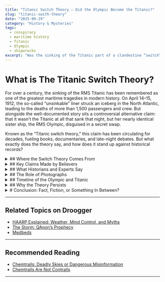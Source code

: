 ```yaml
---
title: "Titanic Switch Theory — Did the Olympic Become the Titanic?"
slug: "titanic-swith-theory"
date: "2025-09-29"
category: "History & Mysteries"
tags:
  - conspiracy
  - maritime history
  - Titanic
  - Olympic
  - shipwrecks
excerpt: "Was the sinking of the Titanic part of a clandestine “switch” plot? Unravel the claims of conspiracy, cover-up, and hidden agendas beneath one of history’s most infamous disasters."
---
```


# What is The Titanic Switch Theory?

For over a century, the sinking of the RMS Titanic has been remembered as one of the greatest maritime tragedies in modern history. On April 14–15, 1912, the so-called “unsinkable” liner struck an iceberg in the North Atlantic, leading to the deaths of more than 1,500 passengers and crew. But alongside the well-documented story sits a controversial alternative claim: that it wasn’t the Titanic at all that sank that night, but her nearly identical sister ship, the RMS Olympic, disguised in a secret swap.

Known as the “Titanic switch theory,” this claim has been circulating for decades, fueling books, documentaries, and late-night debates. But what exactly does the theory say, and how does it stand up against historical records?

<details>
<summary>## Where the Switch Theory Comes From</summary>
The origin of the switch idea lies in the uncanny similarity between the White Star Line’s Olympic-class ships. The RMS Olympic (launched 1910) and the RMS Titanic (launched 1911) were sister ships, built side by side at Harland & Wolff shipyard in Belfast. Outwardly, they were nearly identical — so much so that even experienced crew members sometimes confused early photos of the two.

Supporters of the switch theory point to one key moment: in September 1911, the Olympic collided with the Royal Navy cruiser HMS Hawke. The crash caused significant damage to the Olympic’s hull and keel, leading to costly repairs and lost revenue for White Star Line. From this point forward, some theorists argue, the groundwork for a cover-up was laid.
</details>


<details>
<summary>## Key Claims Made by Believers</summary>

Over the years, proponents of the switch have highlighted several pieces of supposed evidence.
- Insurance Motive
The Olympic, damaged in the 1911 collision, was allegedly more expensive to repair than insure. By swapping the ships and sending the damaged vessel to sea as the “Titanic,” White Star could claim insurance money on a vessel they knew was doomed.
= Photographic Differences
Believers point to small but noticeable design details between photos of the Olympic and Titanic: variations in the number of portholes, the arrangement of windows, and differences in deck fittings. They argue that the ship that sank matched Olympic’s features more closely than Titanic’s.
- Crew Testimony and Suspicion
Some accounts suggest that crew members were uneasy about the voyage, with rumors that seasoned sailors refused to serve on Titanic’s maiden crossing. The theory holds that these sailors “knew” the ship was really Olympic and feared disaster.
- Survivor Accounts
A handful of survivor testimonies mention odd discrepancies — details about the layout of corridors or fittings that didn’t quite match Titanic’s known design.
</details>

<details>
<summary>## What Historians and Experts Say</summary>

Mainstream maritime historians, however, reject the switch theory as implausible. Several lines of evidence support their view
- Shipyard and Registry Records
Harland & Wolff kept meticulous construction logs, marking every stage of Titanic’s build. These records, including hull numbers (401 for Titanic, 400 for Olympic), are still preserved. When Titanic sank, parts recovered from the wreck bore markings consistent with hull 401.
- Repair and Refitting Documentation
Many of the supposed “photographic differences” can be explained by retrofits and changes carried out during construction. Ships often underwent modifications before and after launch, making side-by-side comparisons misleading.
- Insurance Reality
While insurance was a factor in all shipping operations, experts point out that the alleged scheme would have been financially reckless. A deliberate sinking would have risked the company’s survival and exposed White Star to massive liability if uncovered.
- Survivor Consistency
The majority of survivor accounts align with Titanic’s documented layout and fittings. Inconsistencies are usually attributed to the trauma of the disaster and the passage of time.
</details>

<details>
<summary>## The Role of Photographs</summary>

Photographs form one of the most compelling visual hooks for the switch theory. Advocates highlight details such as:

- Titanic having 14 portholes on a particular deck versus Olympic’s 16.
- Differences in deck-level windows and ventilation covers.
</details>

<details>
<summary>## Timeline of the Olympic and Titanic</summary>

- October 1910: Olympic launched, begins service in 1911.
- September 1911: Olympic collides with HMS Hawke; repaired at Harland & Wolff.
- May 1911–April 1912: Titanic completed, launched, and outfitted.
- April 10, 1912: Titanic departs Southampton on her maiden voyage.
- April 14–15, 1912: Titanic strikes iceberg, sinks.

This timeline demonstrates the overlapping lives of the two ships but also shows how closely their construction and refits were documented.
</details>

<details>
<summary>## Why the Theory Persists</summary>

So why does the switch theory endure despite the evidence against it? There are several reasons:

- Similarity of the Ships: With two nearly identical liners, confusion is inevitable.
- Mistrust of Institutions: The Titanic disaster itself highlighted failures by White Star and the British Board of Trade, feeding skepticism about official accounts.
- Human Fascination with Conspiracies: From the moon landing to Roswell, alternative explanations for famous events capture the imagination. The Titanic, as a cultural touchstone, is no exception.
</details>

<details>
<summary># Conclusion: Fact, Fiction, or Something In Between?</summary>

The Titanic switch theory remains a captivating “what if” story in maritime lore. It combines real historical details — the Olympic’s collision, White Star’s financial pressures, and the two ships’ striking similarities — with speculation about motive and evidence.

While the vast majority of historians and technical experts dismiss the claim, its persistence shows how alternative narratives thrive when gaps or inconsistencies appear in official stories. For those exploring the edges of history, the theory serves less as a proven fact than as a case study in how myths, suspicions, and conspiracies take root.

Whether you see it as a fascinating puzzle, a cautionary tale about skepticism, or just a curious sidebar in Titanic history, the switch theory continues to remind us how easily history can become legend.
</details>

---

## Related Topics on Droogger

- [HAARP Explained: Weather, Mind Control, and Myths](/haarp-explained-weather-mind-control-and-myths)  
- [The Storm: QAnon’s Prophecy](/the-storm-qanon-prophecy)  
- [Medbeds](http://192.168.0.162:3000/article/medbeds-quantum-healing)  

---

## Recommended Reading

- [Chemtrails: Deadly Skies or Dangerous Misinformation](https://irl.umsl.edu/cgi/viewcontent.cgi?article=1208&context=urs)  
- [Chemtrails Are Not Contrails](https://irl.umsl.edu/cgi/viewcontent.cgi?article=1208&context=urs)  

---








